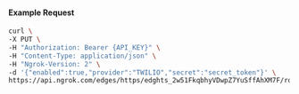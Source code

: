 <!-- Code generated for API Clients. DO NOT EDIT. -->

#### Example Request

```bash
curl \
-X PUT \
-H "Authorization: Bearer {API_KEY}" \
-H "Content-Type: application/json" \
-H "Ngrok-Version: 2" \
-d '{"enabled":true,"provider":"TWILIO","secret":"secret_token"}' \
https://api.ngrok.com/edges/https/edghts_2w51FkqbhyVDwpZ7YuSffAhXM7F/routes/edghtsrt_2w51FkuFdS4qTMkEd7Gt734nNxC/webhook_verification
```
